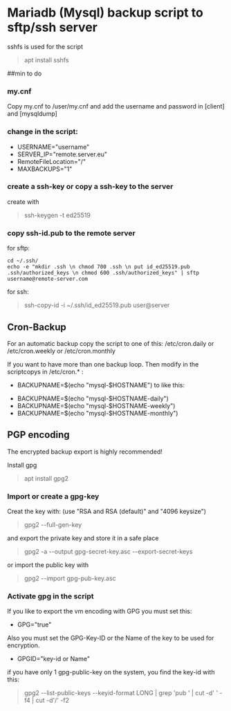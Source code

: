 # Mariadb (Mysql) backup script to sftp/ssh server

sshfs is used for the script 
> apt install sshfs 

##min to do

### my.cnf
Copy my.cnf to /user/my.cnf and add the username and password in [client] and [mysqldump]

### change in the script:

- USERNAME="username"
- SERVER_IP="remote.server.eu"
- RemoteFileLocation="/"
- MAXBACKUPS="1"

### create a ssh-key or copy a ssh-key to the server
create with 
> ssh-keygen -t ed25519 

### copy ssh-id.pub to the remote server
for sftp:
```
cd ~/.ssh/
echo -e "mkdir .ssh \n chmod 700 .ssh \n put id_ed25519.pub .ssh/authorized_keys \n chmod 600 .ssh/authorized_keys" | sftp username@remote-server.com
```

for ssh:
> ssh-copy-id -i ~/.ssh/id_ed25519.pub user@server 

## Cron-Backup

For an automatic backup copy the script to one of this:
/etc/cron.daily or /etc/cron.weekly or /etc/cron.monthly

If you want to have more than one backup loop. Then modify in the scriptcopys in /etc/cron.* :

* BACKUPNAME=$(echo "mysql-$HOSTNAME") to like this:

- BACKUPNAME=$(echo "mysql-$HOSTNAME-daily")
- BACKUPNAME=$(echo "mysql-$HOSTNAME-weekly")
- BACKUPNAME=$(echo "mysql-$HOSTNAME-monthly")

## PGP encoding

The encrypted backup export is highly recommended!

Install gpg
> apt install gpg2

### Import or create a gpg-key

Creat the key with: (use "RSA and RSA (default)" and "4096 keysize")
> gpg2 --full-gen-key 

and export the private key and store it in a safe place 
> gpg2 -a --output gpg-secret-key.asc --export-secret-keys <privat-key-id>

or import the public key with
> gpg2 --import gpg-pub-key.asc

### Activate gpg in the script 

If you like to export the vm encoding with GPG you must set this:
  - GPG="true"

Also you must set the GPG-Key-ID or the Name of the key to be used for encryption.
  - GPGID="key-id or Name"

if you have only 1 gpg-public-key on the system, you find the key-id with this:
> gpg2 --list-public-keys --keyid-format LONG | grep 'pub ' | cut -d' ' -f4 | cut -d'/' -f2


